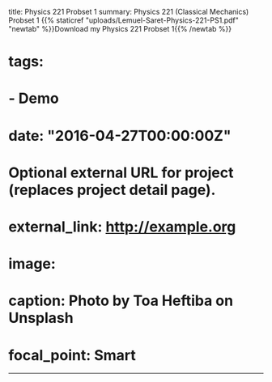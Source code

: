 title: Physics 221 Probset 1
summary: Physics 221 (Classical Mechanics) Probset 1 
{{% staticref "uploads/Lemuel-Saret-Physics-221-PS1.pdf" "newtab" %}}Download my Physics 221 Probset 1{{% /newtab %}}
# tags:
# - Demo
# date: "2016-04-27T00:00:00Z"

# Optional external URL for project (replaces project detail page).
# external_link: http://example.org

# image:
#  caption: Photo by Toa Heftiba on Unsplash
#  focal_point: Smart
---
